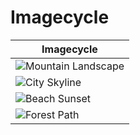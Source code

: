 # Imagecycle

| Imagecycle |
|------------|
| ![Mountain Landscape](https://allabout.network/media_188fa5bcd003e5a2d56e7ad3ca233300c9e52f1e5.png) |
| ![City Skyline](https://allabout.network/media_14e918fa88c2a9a810fd454fa04f0bd152c01fed2.jpeg) |
| ![Beach Sunset](https://allabout.network/media_1d92670adcfb7a18a062e49fd7967f4e9f76d8a52.jpeg) |
| ![Forest Path](https://allabout.network/media_1e744525e97292dcd074e9b1c7ab2cf47a048f292.jpeg) |